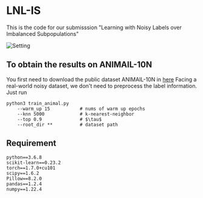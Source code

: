 # LNL-IS
This is the code for our submisssion "Learning with Noisy Labels over Imbalanced Subpopulations"

![Setting](LNLSP.jpg "Setting")


## To obtain the results on ANIMAIL-10N

You first need to download the public dataset ANIMAIL-10N in [here](https://dm.kaist.ac.kr/datasets/animal-10n/#:~:text=ANIMAL-10N%20dataset%20contains%205%20pairs%20of%20confusing%20animals,using%20the%20predifined%20labels%20as%20the%20search%20keyword)
Facing a real-world noisy dataset, we don't need to preprocess the label information.
Just run

    python3 train_animal.py  
        --warm_up 15           # nums of warm up epochs
        --knn 5000             # k-nearest-neighbor
        --top 0.9              # $\tau$
        --root_dir **          # dataset path


## Requirement

    python==3.6.8
    scikit-learn==0.23.2
    torch==1.7.0+cu101
    scipy==1.6.2
    Pillow==8.2.0
    pandas==1.2.4
    numpy==1.22.4
